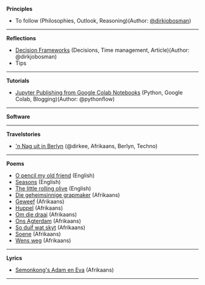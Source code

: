 **Principles**
* To follow (Philosophies, Outlook, Reasoning)(Author: [@dirkjobosman][1_Author])

---

**Reflections**
* [Decision Frameworks][1_Articles] (Decisions, Time management, Article)(Author: @dirkjobosman)
* Tips

---

**Tutorials**
* [Jupyter Publishing from Google Colab Notebooks][1_Tutorials] (Python, Google Colab, Blogging)(Author: @pythonflow)

---

**Software**

---

**Travelstories**
* ['n Nag uit in Berlyn][1_Travelstories] (@dirkee, Afrikaans, Berlyn, Techno)

---

**Poems**
* [O pencil my old friend][1_EN_Poems] (English)
* [Seasons][2_EN_Poems] (English)
* [The little rolling olive][3_EN_Poems] (English)
* [Die geheimsinnige grapmaker][1_AFR_Poems] (Afrikaans)
* [Geweef][2_AFR_Poems] (Afrikaans)
* [Huppel][3_AFR_Poems] (Afrikaans)
* [Om die draai][4_AFR_Poems] (Afrikaans)
* [Ons Agterdam][5_AFR_Poems] (Afrikaans)
* [So duif wat skyt][6_AFR_Poems] (Afrikaans)
* [Soene][7_AFR_Poems] (Afrikaans)
* [Wens weg][8_AFR_Poems] (Afrikaans)

---

**Lyrics**
* [Semonkong's Adam en Eva][1_AFR_Lyrics] (Afrikaans)

---

[1_Author]: https://twitter.com/dirkjobosman




[1_Articles]: https://fabricegrinda.com/a-framework-for-making-important-decisions-step-4-4/

[1_Tutorials]: https://dirkbosman.github.io/first-post

[1_Travelstories]: https://github.com/dirkeehq/travelstories/blob/master/afrikaans/nag-uit-in-berlyn.md

[1_EN_Poems]: https://github.com/dirkeehq/poems/blob/master/english/o-pencil-my-old-friend.md
[2_EN_Poems]: https://github.com/dirkeehq/poems/blob/master/english/seasons.md
[3_EN_Poems]: https://github.com/dirkeehq/poems/blob/master/english/the-little-rolling-olive.md
[1_AFR_Poems]: https://github.com/dirkeehq/poems/blob/master/afrikaans/die-geheimsinnige-grapmaker.md
[2_AFR_Poems]: https://github.com/dirkeehq/poems/blob/master/afrikaans/geweef.md
[3_AFR_Poems]: https://github.com/dirkeehq/poems/blob/master/afrikaans/huppel.md
[4_AFR_Poems]: https://github.com/dirkeehq/poems/blob/master/afrikaans/om-die-draai.md
[5_AFR_Poems]: https://github.com/dirkeehq/poems/blob/master/afrikaans/onse-agterdam.md
[6_AFR_Poems]: https://github.com/dirkeehq/poems/blob/master/afrikaans/so-duif-wat-skyt.md
[7_AFR_Poems]: https://github.com/dirkeehq/poems/blob/master/afrikaans/soene.md
[8_AFR_Poems]: https://github.com/dirkeehq/poems/blob/master/afrikaans/wens-weg.md

[1_AFR_Lyrics]: https://github.com/dirkeehq/lyrics/blob/master/afrikaans/semonkong-se-adam-en-eva.md

